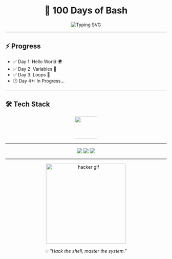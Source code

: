 <h1 align="center"> 🐚 100 Days of Bash </h1>

<p align="center">
  <img src="https://readme-typing-svg.herokuapp.com?font=Fira+Code&weight=500&size=24&pause=1000&color=00FFAA&center=true&vCenter=true&random=false&width=435&lines=Automate.+Learn.+Repeat.;Mastering+Bash+Scripting+in+100+Days" alt="Typing SVG" />
</p>

---

## ⚡ Progress  
- ✅ Day 1: Hello World 🌍  
- ✅ Day 2: Variables 🧩  
- ✅ Day 3: Loops 🔁  
- 🕒 Day 4+: In Progress...  

---

## 🛠️ Tech Stack  
<p align="center">
  <img src="https://skillicons.dev/icons?i=bash,linux" height="70" />
</p>

---

<p align="center">
  <img src="https://img.shields.io/badge/100--Days-Bash-black?style=for-the-badge&logo=gnu-bash&logoColor=00FFAA" />
  <img src="https://img.shields.io/badge/Linux%20Inside-darkgreen?style=for-the-badge&logo=linux&logoColor=white" />
  <img src="https://img.shields.io/badge/Shell-Automation-blueviolet?style=for-the-badge&logo=terminal&logoColor=white" />
</p>

---

<p align="center">
  <img src="https://media.giphy.com/media/h408T6Y5GfmXBKW62l/giphy.gif" width="250" alt="hacker gif" />
</p>

<p align="center">
  💡 <i>"Hack the shell, master the system."</i>
</p>
